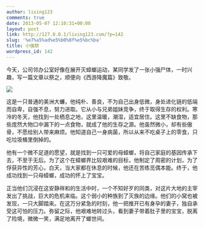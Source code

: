 ```yaml
---
author: lixing123
comments: true
date: 2013-05-07 12:10:31+00:00
layout: post
link: http://127.0.0.1/lixing123.com/?p=142
slug: '%e7%a5%ad%e5%b0%8f%e5%bc%ba'
title: 小强祭
wordpress_id: 142
---
```


今天，公司邻办公室好像在展开灭蟑螂运动，某同学发了一张小强尸体，一时兴趣，写一篇文章以祭之，顺便向《西游降魔篇》致敬。

[![](http://ww4.sinaimg.cn/bmiddle/5f47bc76jw1e4fvf8luhbj20xc18gne4.jpg)<!-- more -->](http://weibo.com/1598536822/zvCSVrhfx)

这是一只普通的美洲大蠊，他纯朴、善良，不为自己出身低微，身处进化链的低端而自卑，自强不息，努力进取。它从小与兄弟姐妹竞争，终于取得生存的权利。寒冷的冬天，他找到一处栖息之地，这里温暖，潮湿，适宜居住。这里不缺食物，那些庞然大物口中漏下的一点食物，就成了他的生存之源。他虽然微小，却有些傲骨，不愿给别人带来麻烦。他知道自己一身病菌，所以从来不吃桌子上的零食，只吃垃圾桶里倒掉的。

他有一个微不足道的愿望，就是找到一只可爱的母蟑螂，将自己家庭的基因传承下去，不至于无后。为了这个在蟑螂界比较艰难的目标，他制定了周密的计划，为了俘获异性的芳心，白天，当大家都在休息的时候，他还在苦练觅偶本能。终于，他成功找到一只母蟑螂，成功的怀上了宝宝。

正当他们沉浸在这安静祥和的生活中时，一个不知好歹的同类，对这片大地的主宰发出了挑战，巨大的危机来临。这个弱小的种族到了灭族的边缘。他们的小窝也被发现，一只大脚踏来。在这万分紧急的时刻，他一把推开已有身孕的妻子，独自承受这可怕的压力。弥留之际，他艰难地转过头，看到妻子带着肚子里的宝宝，脱离了险境，微微一笑，满足地离开了螂世间。

